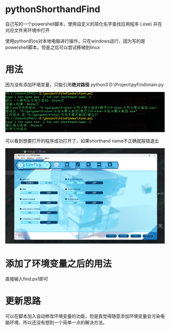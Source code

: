 # pythonShorthandFind
自己写的一个powershell脚本，使用自定义的简化名字查找应用程序 (.exe) 并在对应文件夹环境中打开 

使用python的os对本地电脑进行操作，只在windows运行，因为写的是powershell脚本。但是之后可以尝试移植到linux
# 用法
 因为没有添加环境变量，只能引用**绝对路径** python3 D:\Project\pyFind\main.py

![一个example](https://raw.githubusercontent.com/blameitonme1/pics/main/ps1example.png)

可以看到想要打开的程序成功打开了，如果shorthand name不正确就报错退出

![成功运行](https://raw.githubusercontent.com/blameitonme1/pics/main/ps1success.png)

# 添加了环境变量之后的用法
  直接输入find.ps1即可
# 更新思路
  可以在脚本加入自动修改环境变量的功能，但是我觉得随意添加环境变量会污染电脑环境，所以还没有想到一个简单一点的解决方法。